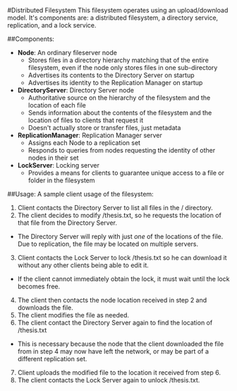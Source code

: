 #Distributed Filesystem
This filesystem operates using an upload/download model. It's components are: a distributed filesystem, a directory
service, replication, and a lock service.

##Components:
- **Node**: An ordinary fileserver node
  - Stores files in a directory hierarchy matching that of the entire filesystem, even if the node only stores files in one sub-directory
  - Advertises its contents to the Directory Server on startup
  - Advertises its identity to the Replication Manager on startup
- **DirectoryServer**: Directory Server node
  - Authoritative source on the hierarchy of the filesystem and the location of each file
  - Sends information about the contents of the filesystem and the location of files to clients that request it
  - Doesn't actually store or transfer files, just metadata
- **ReplicationManager**: Replication Manager server
  - Assigns each Node to a replication set
  - Responds to queries from nodes requesting the identity of other nodes in their set
- **LockServer**: Locking server
  - Provides a means for clients to guarantee unique access to a file or folder in the filesystem

##Usage:
A sample client usage of the filesystem:

1. Client contacts the Directory Server to list all files in the / directory.
2. The client decides to modify /thesis.txt, so he requests the location of that file from the Directory Server.
  * The Directory Server will reply with just *one* of the locations of the file. Due to replication, the file may be located on multiple servers.
3. Client contacts the Lock Server to lock /thesis.txt so he can download it without any other clients being able to edit it.
  * If the client cannot immediately obtain the lock, it must wait until the lock becomes free.
4. The client then contacts the node location received in step 2 and downloads the file.
5. The client modifies the file as needed.
6. The client contact the Directory Server again to find the location of /thesis.txt
  * This is necessary because the node that the client downloaded the file from in step 4 may now have left the network, or may be part of a different replication set.
7. Client uploads the modified file to the location it received from step 6.
8. The client contacts the Lock Server again to unlock /thesis.txt.